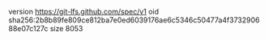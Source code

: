 version https://git-lfs.github.com/spec/v1
oid sha256:2b8b89fe809ce812ba7e0ed6039176ae6c5346c50477a4f373290688e07c127c
size 8053
